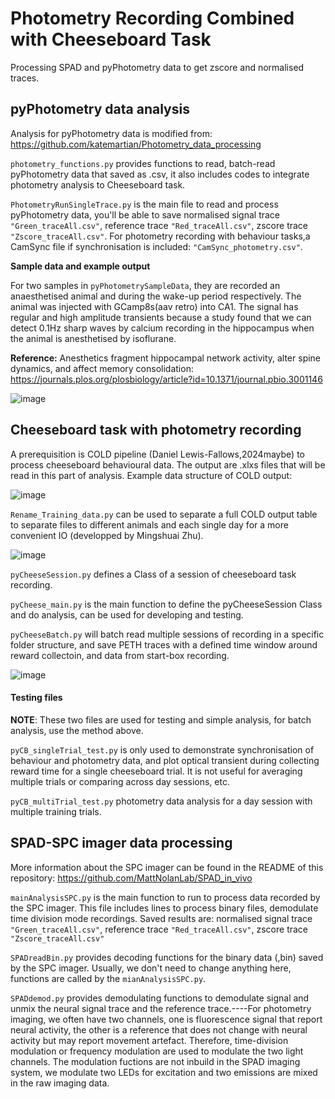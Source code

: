 # Photometry Recording Combined with Cheeseboard Task
 Processing SPAD and pyPhotometry data to get zscore and normalised traces.
## pyPhotometry data analysis
Analysis for pyPhotometry data is modified from:
https://github.com/katemartian/Photometry_data_processing

`photometry_functions.py` provides functions to read, batch-read pyPhotometry data that saved as .csv, it also includes codes to integrate photometry analysis to Cheeseboard task.

`PhotometryRunSingleTrace.py` is the main file to read and process pyPhotometry data, you'll be able to save normalised signal trace `"Green_traceAll.csv"`, reference trace `"Red_traceAll.csv"`, zscore trace `"Zscore_traceAll.csv"`. For photometry recording with behaviour tasks,a CamSync file if synchronisation is included: `"CamSync_photometry.csv"`.

**Sample data and example output**

For two samples in `pyPhotometrySampleData`, they are recorded an anaesthetised animal and during the wake-up period respectively. The animal was injected with GCamp8s(aav retro) into CA1. The signal has regular and high amplitude transients because a study found that we can detect 0.1Hz sharp waves by calcium recording in the hippocampus when the animal is anesthetised by isoflurane.

**Reference:** Anesthetics fragment hippocampal network activity, alter spine dynamics, and affect memory consolidation: https://journals.plos.org/plosbiology/article?id=10.1371/journal.pbio.3001146

![image](https://github.com/user-attachments/assets/aebf2bc2-d209-458f-a406-f83dae1e11b6)

## Cheeseboard task with photometry recording
A prerequisition is COLD pipeline (Daniel Lewis-Fallows,2024maybe) to process cheeseboard behavioural data. The output are .xlxs files that will be read in this part of analysis.
Example data structure of COLD output:

![image](https://github.com/user-attachments/assets/ff561104-9c71-4527-815f-6b0f532a63e5)

`Rename_Training_data.py` can be used to separate a full COLD output table to separate files to different animals and each single day for a more convenient IO (developped by Mingshuai Zhu).

![image](https://github.com/user-attachments/assets/85fc1a87-3054-401a-9b94-0c2da75be742)


`pyCheeseSession.py` defines a Class of a session of cheeseboard task recording. 

`pyCheese_main.py` is the main function to define the pyCheeseSession Class and do analysis, can be used for developing and testing.

`pyCheeseBatch.py` will batch read multiple sessions of recording in a specific folder structure, and save PETH traces with a defined time window around reward collectoin, and data from start-box recording. 

![image](https://github.com/user-attachments/assets/b057f75e-b2b5-4c75-88e1-b7e3f4596502)

#### Testing files
**NOTE**: These two files are used for testing and simple analysis, for batch analysis, use the method above.

`pyCB_singleTrial_test.py` is only used to demonstrate synchronisation of behaviour and photometry data, and plot optical transient during collecting reward time for a single cheeseboard trial. It is not useful for averaging multiple trials or comparing across day sessions, etc. 

`pyCB_multiTrial_test.py` photometry data analysis for a day session with multiple training trials.

## SPAD-SPC imager data processing
More information about the SPC imager can be found in the README of this repository: 
https://github.com/MattNolanLab/SPAD_in_vivo

`mainAnalysisSPC.py` is the main function to run to process data recorded by the SPC imager. This file includes lines to process binary files, demodulate time division mode recordings. Saved results are: normalised signal trace `"Green_traceAll.csv"`, reference trace `"Red_traceAll.csv"`, zscore trace `"Zscore_traceAll.csv"`

`SPADreadBin.py` provides decoding functions for the binary data (,bin) saved by the SPC imager. Usually, we don't need to change anything here, functions are called by the `mianAnalysisSPC.py`.

`SPADdemod.py` provides demodulating functions to demodulate signal and unmix the neural signal trace and the reference trace.----For photometry imaging, we often have two channels, one is fluorescence signal that report neural activity, the other is a reference that does not change with neural activity but may report movement artefact. Therefore, time-division modulation or frequency modulation are used to modulate the two light channels. The modulation fuctions are not inbuild in the SPAD imaging system, we modulate two LEDs for excitation and two emissions are mixed in the raw imaging data. 



